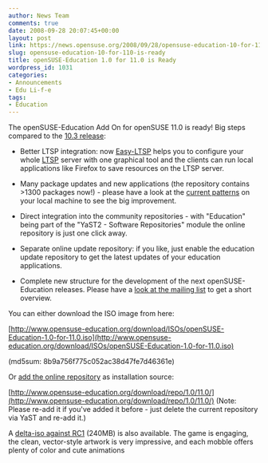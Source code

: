 ```yaml
---
author: News Team
comments: true
date: 2008-09-28 20:07:45+00:00
layout: post
link: https://news.opensuse.org/2008/09/28/opensuse-education-10-for-110-is-ready/
slug: opensuse-education-10-for-110-is-ready
title: openSUSE-Education 1.0 for 11.0 is Ready
wordpress_id: 1031
categories:
- Announcements
- Edu Li-f-e
tags:
- Education
---
```


The openSUSE-Education Add On for openSUSE 11.0 is ready! Big steps compared to the [10.3 release](//news.opensuse.org/2008/06/18/announcing-opensuse-education-for-103/):



	
  * Better LTSP integration: now [Easy-LTSP](http://en.opensuse.org/Easy-LTSP) helps you to configure your whole [LTSP](http://www.ltsp.org/) server with one graphical tool and the clients can run local applications like Firefox to save resources on the LTSP server.

	
  * Many package updates and new applications (the repository contains >1300 packages now!) - please have a look at the [current patterns](http://en.opensuse.org/Education/Repositories#Select_Patterns_and_Packages) on your local machine to see the big improvement.

	
  * Direct integration into the community repositories - with "Education" being part of the "YaST2 - Software Repositories" module the online repository is just one click away.

	
  * Separate online update repository: if you like, just enable the education update repository to get the latest updates of your education applications.

	
  * Complete new structure for the development of the next openSUSE-Education releases. Please have a [look at the mailing list](http://lists.opensuse.org/opensuse-edu/2008-09/msg00024.html) to get a short overview.


You can either download the ISO image from here:

[http://www.opensuse-education.org/download/ISOs/openSUSE-Education-1.0-for-11.0.iso](http://www.opensuse-education.org/download/ISOs/openSUSE-Education-1.0-for-11.0.iso)

(md5sum: 8b9a756f775c052ac38d47fe7d46361e)


Or [add the online repository](http://en.opensuse.org/Education/Repositories) as installation source:

[http://www.opensuse-education.org/download/repo/1.0/11.0/](http://www.opensuse-education.org/download/repo/1.0/11.0/) (Note: Please re-add it if you've added it before - just delete the current repository via YaST and re-add it.)

A [delta-iso against RC1](ftp://ftp.suse.com/pub/projects/education/openSUSE-Education-1.0-for-11.0-RC1_RC2.delta.iso) (240MB) is also available. The game is engaging, the clean, vector-style artwork is very impressive, and each mobble offers plenty  of color and cute animations

